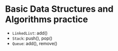 # Basic Data Structures and Algorithms practice
 - `LinkedList`: add()
 - `Stack`: push(), pop()
 - `Queue`: add(), remove()
